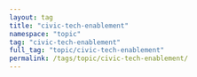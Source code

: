 ```yaml
---
layout: tag
title: "civic-tech-enablement"
namespace: "topic"
tag: "civic-tech-enablement"
full_tag: "topic/civic-tech-enablement"
permalink: /tags/topic/civic-tech-enablement/
---
```


